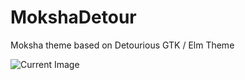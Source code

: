 # MokshaDetour
Moksha theme based on Detourious GTK / Elm Theme

![Current Image](http://i.imgur.com/CoyUgGn.png "Detour Theme")
